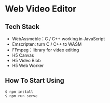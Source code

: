 # Web Video Editor
## Tech Stack
- WebAssmeble：C / C++ working in JavaScript
- Emscripten: turn C / C++ to WASM
- FFmpeg：library for video editing
- H5 Canvas
- H5 Video Blob
- H5 Web Worker

## How To Start Using
```
$ npm install
$ npm run serve
```